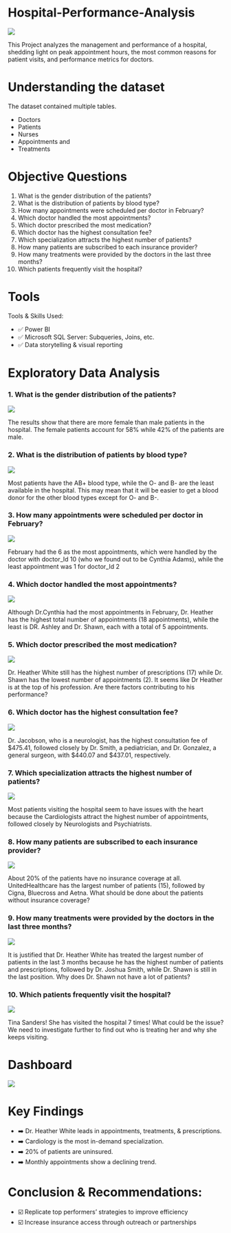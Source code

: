 # Hospital-Performance-Analysis
![](Hosp.jpg)

This Project analyzes the management and performance of a hospital, shedding light on peak appointment hours, the most common reasons for patient visits, and performance metrics for doctors.

# Understanding the dataset
The dataset contained multiple tables.
- Doctors
- Patients
- Nurses
- Appointments and
- Treatments

# Objective Questions
1. What is the gender distribution of the patients?
2. What is the distribution of patients by blood type?
3. How many appointments were scheduled per doctor in February?
4. Which doctor handled the most appointments?
5. Which doctor prescribed the most medication?
6. Which doctor has the highest consultation fee?
7. Which specialization attracts the highest number of patients?
8. How many patients are subscribed to each insurance provider?
9. How many treatments were provided by the doctors in the last three months?
10. Which patients frequently visit the hospital? 

# Tools
Tools & Skills Used:
- ✅ Power BI
- ✅ Microsoft SQL Server: Subqueries, Joins, etc.
- ✅ Data storytelling & visual reporting

# Exploratory Data Analysis
### 1.  What is the gender distribution of the patients?
![](genderdist.jpeg)

The results show that there are more female than male patients in the hospital. The female patients account for 58% while 42% of the patients are male.

### 2.  What is the distribution of patients by blood type?
![](patientsbybloodtype.jpeg)

Most patients have the AB+ blood type, while the O- and B- are the least available in the hospital. This may mean that it will be easier to get a blood donor for the other blood types except for O- and B-.

### 3.  How many appointments were scheduled per doctor in February?
![](apptperdoc.jpeg)

February had the 6 as the most appointments, which were handled by the doctor with doctor_Id 10 (who we found out to be Cynthia Adams), while the least appointment was 1 for doctor_Id 2

### 4. Which doctor handled the most appointments?
![](mostapptdoc.jpeg)

Although Dr.Cynthia had the most appointments in February, Dr. Heather has the highest total number of appointments (18 appointments), while the least is DR. Ashley and Dr. Shawn, each with a total of 5 appointments. 

### 5. Which doctor prescribed the most medication?
![](mostprescrdoc.jpeg)

Dr. Heather White still has the highest number of prescriptions (17) while Dr. Shawn has the lowest number of appointments (2). It seems like Dr Heather is at the top of his profession. Are there factors contributing to his performance?

### 6. Which doctor has the highest consultation fee?
![](highesconsultfee.jpeg)

Dr. Jacobson, who is a neurologist, has the highest consultation fee of $475.41, followed closely by Dr. Smith, a pediatrician, and Dr. Gonzalez, a general surgeon, with $440.07 and $437.01, respectively.

### 7. Which specialization attracts the highest number of patients?
![](highestnoappt.jpeg)

Most patients visiting the hospital seem to have issues with the heart because the Cardiologists attract the highest number of appointments, followed closely by Neurologists and Psychiatrists.

### 8. How many patients are subscribed to each insurance provider?
![](insurancebypt.jpeg)

About 20% of the patients have no insurance coverage at all. UnitedHealthcare has the largest number of patients (15), followed by Cigna, Bluecross and Aetna. 
What should be done about the patients without insurance coverage?

### 9. How many treatments were provided by the doctors in the last three months?
![](treatmentperdoc.jpeg)

It is justified that Dr. Heather White has treated the largest number of patients in the last 3 months because he has the highest number of patients and prescriptions, followed by Dr. Joshua Smith, while Dr. Shawn is still in the last position. 
Why does Dr. Shawn not have a lot of patients?

### 10. Which patients frequently visit the hospital? 
![](frequentvisit.jpeg)

Tina Sanders! She has visited the hospital 7 times! What could be the issue? We need to investigate further to find out who is treating her and why she keeps visiting.

# Dashboard
![](dashbd.jpeg)

# Key Findings
- ➡️ Dr. Heather White leads in appointments, treatments, & prescriptions.
- ➡️ Cardiology is the most in-demand specialization.
- ➡️ 20% of patients are uninsured.
- ➡️ Monthly appointments show a declining trend.

# Conclusion & Recommendations:
- ☑️ Replicate top performers’ strategies to improve efficiency
- ☑️ Increase insurance access through outreach or partnerships
